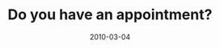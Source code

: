 ---
layout: base.njk
title : 'Do you have an appointment?' 
view_title : 'Do you have an appointment?' 
year : '2010' 
date : '2010-03-04' 
img_file : '/drawing/doyouhaveanappointment.png' 
html_file : 'doyouhaveanappointment' 
next_html : 'arobotdancing.html' 
year_order : '25' 
permalink : "title/{{html_file}}.html"
---